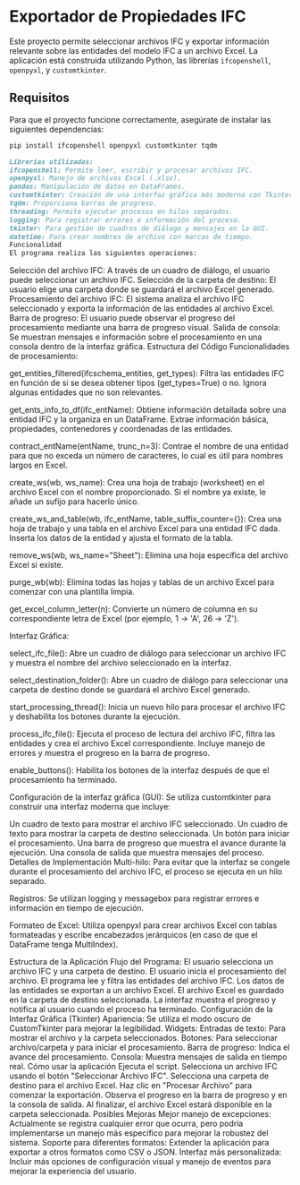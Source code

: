 # Exportador de Propiedades IFC

Este proyecto permite seleccionar archivos IFC y exportar información relevante sobre las entidades del modelo IFC a un archivo Excel. La aplicación está construida utilizando Python, las librerías `ifcopenshell`, `openpyxl`, y `customtkinter`.

## Requisitos

Para que el proyecto funcione correctamente, asegúrate de instalar las siguientes dependencias:

```bash
pip install ifcopenshell openpyxl customtkinter tqdm
```
```markdown
Librerías utilizadas:
ifcopenshell: Permite leer, escribir y procesar archivos IFC.
openpyxl: Manejo de archivos Excel (.xlsx).
pandas: Manipulación de datos en DataFrames.
customtkinter: Creación de una interfaz gráfica más moderna con Tkinter.
tqdm: Proporciona barras de progreso.
threading: Permite ejecutar procesos en hilos separados.
logging: Para registrar errores e información del proceso.
tkinter: Para gestión de cuadros de diálogo y mensajes en la GUI.
datetime: Para crear nombres de archivo con marcas de tiempo.
Funcionalidad
El programa realiza las siguientes operaciones:
```
Selección del archivo IFC: A través de un cuadro de diálogo, el usuario puede seleccionar un archivo IFC.
Selección de la carpeta de destino: El usuario elige una carpeta donde se guardará el archivo Excel generado.
Procesamiento del archivo IFC: El sistema analiza el archivo IFC seleccionado y exporta la información de las entidades al archivo Excel.
Barra de progreso: El usuario puede observar el progreso del procesamiento mediante una barra de progreso visual.
Salida de consola: Se muestran mensajes e información sobre el procesamiento en una consola dentro de la interfaz gráfica.
Estructura del Código
Funcionalidades de procesamiento:

get_entities_filtered(ifcschema_entities, get_types): Filtra las entidades IFC en función de si se desea obtener tipos (get_types=True) o no. Ignora algunas entidades que no son relevantes.

get_ents_info_to_df(ifc_entName): Obtiene información detallada sobre una entidad IFC y la organiza en un DataFrame. Extrae información básica, propiedades, contenedores y coordenadas de las entidades.

contract_entName(entName, trunc_n=3): Contrae el nombre de una entidad para que no exceda un número de caracteres, lo cual es útil para nombres largos en Excel.

create_ws(wb, ws_name): Crea una hoja de trabajo (worksheet) en el archivo Excel con el nombre proporcionado. Si el nombre ya existe, le añade un sufijo para hacerlo único.

create_ws_and_table(wb, ifc_entName, table_suffix_counter={}): Crea una hoja de trabajo y una tabla en el archivo Excel para una entidad IFC dada. Inserta los datos de la entidad y ajusta el formato de la tabla.

remove_ws(wb, ws_name="Sheet"): Elimina una hoja específica del archivo Excel si existe.

purge_wb(wb): Elimina todas las hojas y tablas de un archivo Excel para comenzar con una plantilla limpia.

get_excel_column_letter(n): Convierte un número de columna en su correspondiente letra de Excel (por ejemplo, 1 -> 'A', 26 -> 'Z').

Interfaz Gráfica:

select_ifc_file(): Abre un cuadro de diálogo para seleccionar un archivo IFC y muestra el nombre del archivo seleccionado en la interfaz.

select_destination_folder(): Abre un cuadro de diálogo para seleccionar una carpeta de destino donde se guardará el archivo Excel generado.

start_processing_thread(): Inicia un nuevo hilo para procesar el archivo IFC y deshabilita los botones durante la ejecución.

process_ifc_file(): Ejecuta el proceso de lectura del archivo IFC, filtra las entidades y crea el archivo Excel correspondiente. Incluye manejo de errores y muestra el progreso en la barra de progreso.

enable_buttons(): Habilita los botones de la interfaz después de que el procesamiento ha terminado.

Configuración de la interfaz gráfica (GUI): Se utiliza customtkinter para construir una interfaz moderna que incluye:

Un cuadro de texto para mostrar el archivo IFC seleccionado.
Un cuadro de texto para mostrar la carpeta de destino seleccionada.
Un botón para iniciar el procesamiento.
Una barra de progreso que muestra el avance durante la ejecución.
Una consola de salida que muestra mensajes del proceso.
Detalles de Implementación
Multi-hilo: Para evitar que la interfaz se congele durante el procesamiento del archivo IFC, el proceso se ejecuta en un hilo separado.

Registros: Se utilizan logging y messagebox para registrar errores e información en tiempo de ejecución.

Formateo de Excel: Utiliza openpyxl para crear archivos Excel con tablas formateadas y escribe encabezados jerárquicos (en caso de que el DataFrame tenga MultiIndex).

Estructura de la Aplicación
Flujo del Programa:
El usuario selecciona un archivo IFC y una carpeta de destino.
El usuario inicia el procesamiento del archivo.
El programa lee y filtra las entidades del archivo IFC.
Los datos de las entidades se exportan a un archivo Excel.
El archivo Excel es guardado en la carpeta de destino seleccionada.
La interfaz muestra el progreso y notifica al usuario cuando el proceso ha terminado.
Configuración de la Interfaz Gráfica (Tkinter)
Apariencia: Se utiliza el modo oscuro de CustomTkinter para mejorar la legibilidad.
Widgets:
Entradas de texto: Para mostrar el archivo y la carpeta seleccionados.
Botones: Para seleccionar archivo/carpeta y para iniciar el procesamiento.
Barra de progreso: Indica el avance del procesamiento.
Consola: Muestra mensajes de salida en tiempo real.
Cómo usar la aplicación
Ejecuta el script.
Selecciona un archivo IFC usando el botón "Seleccionar Archivo IFC".
Selecciona una carpeta de destino para el archivo Excel.
Haz clic en "Procesar Archivo" para comenzar la exportación.
Observa el progreso en la barra de progreso y en la consola de salida.
Al finalizar, el archivo Excel estará disponible en la carpeta seleccionada.
Posibles Mejoras
Mejor manejo de excepciones: Actualmente se registra cualquier error que ocurra, pero podría implementarse un manejo más específico para mejorar la robustez del sistema.
Soporte para diferentes formatos: Extender la aplicación para exportar a otros formatos como CSV o JSON.
Interfaz más personalizada: Incluir más opciones de configuración visual y manejo de eventos para mejorar la experiencia del usuario.
